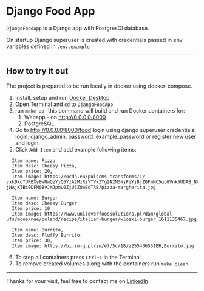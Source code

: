 # Django Food App

`DjangoFoodApp` is a Django app with PostgresQl database.



On startup Django superuser is created with credentials passed in env variables defined in `.env.example`
<hr>

## How to try it out

The project is prepared to be run locally in docker using docker-compose.

1. Install, setup and run [Docker Desktop](https://www.docker.com/)
2. Open Terminal and `cd` to `DjangoFoodApp`
3. run `make up` -this command will build and run Docker containers for:
   1. Webapp - on  http://0.0.0.0:8000
   3. PostgreSQL
4. Go to http://0.0.0.0:8000/food login using django superuser credentials: login: django_admin, password: example_password or register new user and login.
5. Click `Add Item` and add example following items:
```
  Item name: Pizza
  Item desc: Cheesy Pizza,
  Item price: 20,
  Item image: https://ocdn.eu/pulscms-transforms/1/-vxk9kqTURBXy8wNmQzYjQ5YzA2MzRiYTVkZTg2N2M3NjFiYjBjZGFmNC5qcGVnk5UDAB_NA-jNAjKTBc0DFM0BvJMJpmU0ZjU3ZQaBoTAB/pizza-margherita.jpg
```
```
  Item name: Burger
  Item desc: Cheesy Burger
  Item price: 10
  Item image: https://www.unileverfoodsolutions.pl/dam/global-ufs/mcos/nee/poland/recipe/italian-burger/wloski-burger_1611135467.jpg
```
```
  Item name: Burrito,
  Item desc: Fluffy Burrito,
  Item price: 30,
  Item image: https://bi.im-g.pl/im/e7/5c/18/z25543655IER,Burrito.jpg
```
6. To stop all containers press `Ctrl+C` in the Terminal
7. To remove created volumes along with the containers run `make clean`

<hr>

Thanks for your visit, feel free to contact me on [LinkedIn](https://www.linkedin.com/in/daniel-pyrzanowski-77503b251)